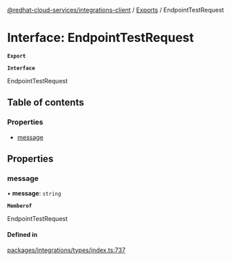 [@redhat-cloud-services/integrations-client](../README.md) / [Exports](../modules.md) / EndpointTestRequest

# Interface: EndpointTestRequest

**`Export`**

**`Interface`**

EndpointTestRequest

## Table of contents

### Properties

- [message](EndpointTestRequest.md#message)

## Properties

### message

• **message**: `string`

**`Memberof`**

EndpointTestRequest

#### Defined in

[packages/integrations/types/index.ts:737](https://github.com/RedHatInsights/javascript-clients/blob/master/packages/integrations/types/index.ts#L737)
